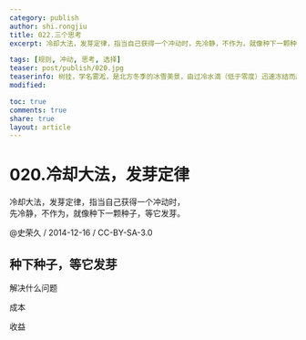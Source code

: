 ```yaml
---
category: publish
author: shi.rongjiu
title: 022.三个思考
excerpt: 冷却大法，发芽定律，指当自己获得一个冲动时，先冷静，不作为，就像种下一颗种子，等它发芽。  

tags: [规则, 冲动, 思考, 选择]
teaser: post/publish/020.jpg
teaserinfo: 树挂，学名雾淞，是北方冬季的冰雪美景，由过冷水滴（低于零度）迅速冻结而成，寒江雪柳，玉树琼花。
modified: 

toc: true
comments: true
share: true
layout: article
---
```


# 020.冷却大法，发芽定律

冷却大法，发芽定律，指当自己获得一个冲动时，  
先冷静，不作为，就像种下一颗种子，等它发芽。  

@史荣久 / 2014-12-16 / CC-BY-SA-3.0  

## 种下种子，等它发芽

解决什么问题

成本

收益
